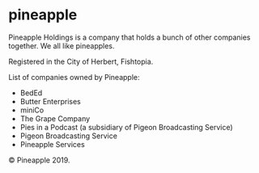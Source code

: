 # pineapple
Pineapple Holdings is a company that holds a bunch of other companies together. We all like pineapples.

Registered in the City of Herbert, Fishtopia.

List of companies owned by Pineapple:
- BedEd
- Butter Enterprises
- miniCo
- The Grape Company
- Pies in a Podcast (a subsidiary of Pigeon Broadcasting Service)
- Pigeon Broadcasting Service
- Pineapple Services


© Pineapple 2019.
